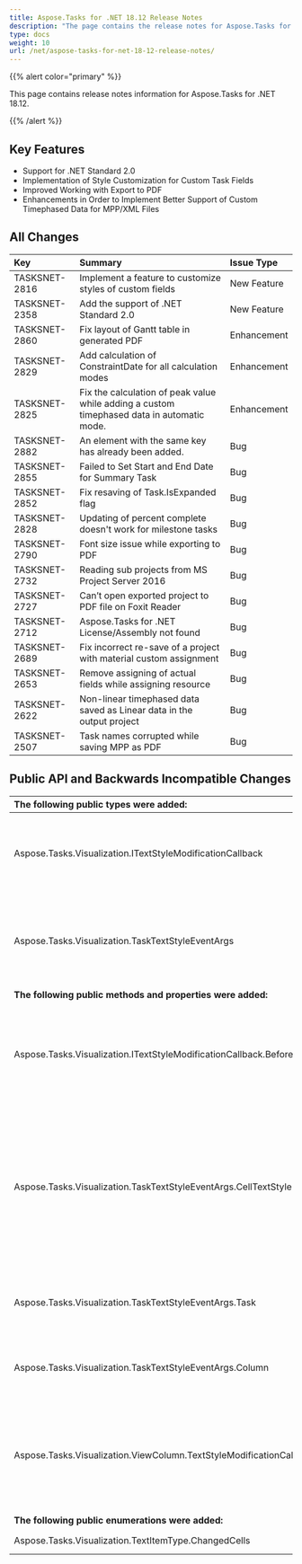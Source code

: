 ```yaml
---
title: Aspose.Tasks for .NET 18.12 Release Notes
description: "The page contains the release notes for Aspose.Tasks for .NET 18.12."
type: docs
weight: 10
url: /net/aspose-tasks-for-net-18-12-release-notes/
---
```


{{% alert color="primary" %}}

This page contains release notes information for Aspose.Tasks for .NET 18.12.

{{% /alert %}}

## **Key Features**
- Support for .NET Standard 2.0
- Implementation of Style Customization for Custom Task Fields
- Improved Working with Export to PDF
- Enhancements in Order to Implement Better Support of Custom Timephased Data for MPP/XML Files

## **All Changes**

|**Key**|**Summary**|**Issue Type**|
| :- | :- | :- |
|TASKSNET-2816|Implement a feature to customize styles of custom fields|New Feature|
|TASKSNET-2358|Add the support of .NET Standard 2.0|New Feature|
|TASKSNET-2860|Fix layout of Gantt table in generated PDF|Enhancement|
|TASKSNET-2829|Add calculation of ConstraintDate for all calculation modes|Enhancement|
|TASKSNET-2825|Fix the calculation of peak value while adding a custom timephased data in automatic mode.|Enhancement|
|TASKSNET-2882|An element with the same key has already been added.|Bug|
|TASKSNET-2855|Failed to Set Start and End Date for Summary Task|Bug|
|TASKSNET-2852|Fix resaving of Task.IsExpanded flag|Bug|
|TASKSNET-2828|Updating of percent complete doesn't work for milestone tasks|Bug|
|TASKSNET-2790|Font size issue while exporting to PDF|Bug|
|TASKSNET-2732|Reading sub projects from MS Project Server 2016|Bug|
|TASKSNET-2727|Can’t open exported project to PDF file on Foxit Reader|Bug|
|TASKSNET-2712|Aspose.Tasks for .NET License/Assembly not found|Bug|
|TASKSNET-2689|Fix incorrect re-save of a project with material custom assignment|Bug|
|TASKSNET-2653|Remove assigning of actual fields while assigning resource|Bug|
|TASKSNET-2622|Non-linear timephased data saved as Linear data in the output project|Bug|
|TASKSNET-2507|Task names corrupted while saving MPP as PDF|Bug|
## **Public API and Backwards Incompatible Changes**

|**The following public types were added:**|**Description**|
| :- | :- |
|Aspose.Tasks.Visualization.ITextStyleModificationCallback|Represents a callback that is called before TextStyle is applied to a table cell.|
|Aspose.Tasks.Visualization.TaskTextStyleEventArgs|This class represents set of data that related to the rendering of table cell's content.|
|**The following public methods and properties were added:**|**Description**|
|Aspose.Tasks.Visualization.ITextStyleModificationCallback.BeforeTaskTextStyleApplied(Aspose.Tasks.Visualization.TaskTextStyleEventArgs)|The method to be called before rendering of a table cell for a task row in the following views|
|Aspose.Tasks.Visualization.TaskTextStyleEventArgs.CellTextStyle|Gets or sets TextStyle which will be used to draw the cell's content. This object can be use to customize appearance of a table cell.|
|Aspose.Tasks.Visualization.TaskTextStyleEventArgs.Task|Gets <see cref="P:Aspose.Tasks.Visualization.TaskTextStyleEventArgs.Task" /> which corresponds to the currently rendered row.|
|Aspose.Tasks.Visualization.TaskTextStyleEventArgs.Column|Gets <see cref="T:Aspose.Tasks.Visualization.ViewColumn" /> to which the currently rendered cell belongs.|
|Aspose.Tasks.Visualization.ViewColumn.TextStyleModificationCallback|Gets or sets the callback which can be used to customize the appearance of the column's cells.|
|**The following public enumerations were added:**|**Description**|
|Aspose.Tasks.Visualization.TextItemType.ChangedCells|Changed cells.|

